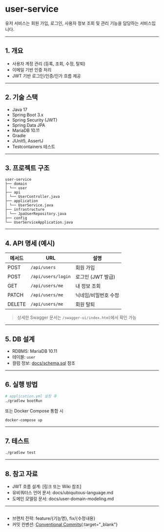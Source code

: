 # user-service

유저 서비스는 회원 가입, 로그인, 사용자 정보 조회 및 관리 기능을 담당하는 서비스입니다.

---

## 1. 개요

- 사용자 계정 관리 (등록, 조회, 수정, 탈퇴)
- 이메일 기반 인증 처리
- JWT 기반 로그인/인증/인가 흐름 제공

---

## 2. 기술 스택

- Java 17
- Spring Boot 3.x
- Spring Security (JWT)
- Spring Data JPA
- MariaDB 10.11
- Gradle
- JUnit5, AssertJ
- Testcontainers 테스트

---

## 3. 프로젝트 구조
```
user-service
├── domain
│ └── user
├── api
│ └── UserController.java
├── application
│ └── UserService.java
├── infrastructure
│ └── JpaUserRepository.java
├── config
└── UserServiceApplication.java
```

---

## 4. API 명세 (예시)

| 메서드 | URL             | 설명         |
|--------|------------------|--------------|
| POST   | `/api/users`     | 회원 가입    |
| POST   | `/api/users/login` | 로그인 (JWT 발급) |
| GET    | `/api/users/me`  | 내 정보 조회 |
| PATCH  | `/api/users/me`  | 닉네임/비밀번호 수정 |
| DELETE | `/api/users/me`  | 회원 탈퇴    |

> 상세한 Swagger 문서는 `/swagger-ui/index.html`에서 확인 가능

---

## 5. DB 설계

- RDBMS: MariaDB 10.11
- 테이블: `user`
- 컬럼 정보: [docs/schema.sql](./docs/schema.sql) 참조

---

## 6. 실행 방법

```bash
# application.yml 설정 후
./gradlew bootRun
```
또는 Docker Compose 통합 시
```bash
docker-compose up
```

---

## 7. 테스트

```bash
./gradlew test
```

---

## 8. 참고 자료
- JWT 흐름 설계: [링크 또는 Wiki 참조]
- 유비쿼터스 언어 문서: docs/ubiquitous-language.md
- 도메인 모델링 문서: docs/user-domain-modeling.md

---

## 
- 브랜치 전략: feature/{기능명}, fix/{수정내용}
- 커밋 컨벤션: [Conventional Commits](https://www.conventionalcommits.org/ko/v1.0.0/){:target="_blank"}

